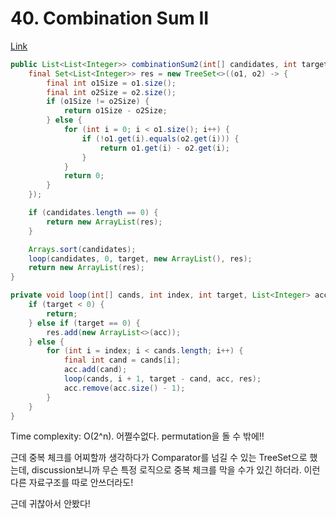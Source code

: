 # 40. Combination Sum II

[Link](https://leetcode.com/problems/combination-sum-ii/)

```java
public List<List<Integer>> combinationSum2(int[] candidates, int target) {
    final Set<List<Integer>> res = new TreeSet<>((o1, o2) -> {
        final int o1Size = o1.size();
        final int o2Size = o2.size();
        if (o1Size != o2Size) {
            return o1Size - o2Size;
        } else {
            for (int i = 0; i < o1.size(); i++) {
                if (!o1.get(i).equals(o2.get(i))) {
                    return o1.get(i) - o2.get(i);
                }
            }
            return 0;
        }
    });

    if (candidates.length == 0) {
        return new ArrayList(res);
    }

    Arrays.sort(candidates);
    loop(candidates, 0, target, new ArrayList(), res);
    return new ArrayList(res);
}

private void loop(int[] cands, int index, int target, List<Integer> acc, Collection<List<Integer>> res) {
    if (target < 0) {
        return;
    } else if (target == 0) {
        res.add(new ArrayList<>(acc));
    } else {
        for (int i = index; i < cands.length; i++) {
            final int cand = cands[i];
            acc.add(cand);
            loop(cands, i + 1, target - cand, acc, res);
            acc.remove(acc.size() - 1);
        }
    }
}
```

Time complexity: O(2^n). 어쩔수없다. permutation을 돌 수 밖에!!

근데 중복 체크를 어찌할까 생각하다가 Comparator를 넘길 수 있는 TreeSet으로 했는데, discussion보니까 무슨
특정 로직으로 중복 체크를 막을 수가 있긴 하더라. 이런 다른 자료구조를 따로 안쓰더라도!

근데 귀찮아서 안봤다!